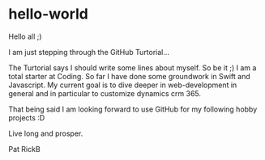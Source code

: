 # hello-world

Hello all ;) 

I am just stepping through the GitHub Turtorial...

The Turtorial says I should write some lines about myself. So be it ;) 
I am a total starter at Coding. So far I have done some groundwork in Swift and Javascript. 
My current goal is to dive deeper in web-development in general and in particular to customize dynamics crm 365. 

That being said I am looking forward to use GitHub for my following hobby projects :D 

Live long and prosper. 

Pat RickB
